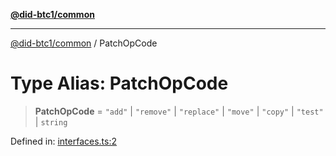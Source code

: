 [**@did-btc1/common**](../README.md)

***

[@did-btc1/common](../globals.md) / PatchOpCode

# Type Alias: PatchOpCode

> **PatchOpCode** = `"add"` \| `"remove"` \| `"replace"` \| `"move"` \| `"copy"` \| `"test"` \| `string`

Defined in: [interfaces.ts:2](https://github.com/dcdpr/did-btc1-js/blob/751aedd75738c26882a2149e644ae32b9e424707/packages/common/src/interfaces.ts#L2)

